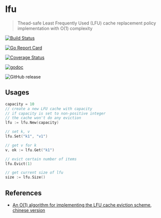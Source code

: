 # lfu
> Thead-safe Least Frequently Used (LFU) cache replacement policy implementation with O(1) complexity

[![Build Status](https://travis-ci.org/ZhengHe-MD/lfu.svg?branch=master)](https://travis-ci.org/ZhengHe-MD/lfu)

[![Go Report Card](https://goreportcard.com/badge/github.com/ZhengHe-MD/lfu)](https://goreportcard.com/report/github.com/ZhengHe-MD/lfu)

[![Coverage Status](https://coveralls.io/repos/github/ZhengHe-MD/lfu/badge.svg?branch=master)](https://coveralls.io/github/ZhengHe-MD/lfu?branch=master)

[![godoc](https://godoc.org/github.com/ZhengHe-MD/lfu?status.svg)](https://godoc.org/github.com/ZhengHe-MD/lfu)

![GitHub release](https://img.shields.io/github/release-pre/ZhengHe-MD/lfu.svg)

## Usages

```go
capacity = 10
// create a new LFU cache with capacity
// if capacity is set to non-positive integer
// the cache won't do any eviction
lfu := lfu.New(capacity)

// set k, v
lfu.Set("k1", "v1")

// get v for k
v, ok := lfu.Get("k1")

// evict certain number of items
lfu.Evict(1)

// get current size of lfu
size := lfu.Size()
```

## References

* [An O(1) algorithm for implementing the LFU cache eviction scheme](https://github.com/papers-we-love/papers-we-love/blob/master/caching/a-constant-algorithm-for-implementing-the-lfu-cache-eviction-scheme.pdf), [chinese version](https://zhenghe.gitbook.io/open-courses/papers-we-love/lfu-implementation-with-o-1-complexity-2010)

